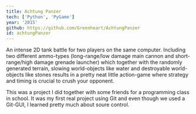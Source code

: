 ```yaml
---
title: Achtung Panzer
tech: ['Python', 'PyGame']
year: '2015'
github: https://github.com/Greenheart/AchtungPanzer
id: achtungPanzer
---
```


An intense 2D tank battle for two players on the same computer. Including two different ammo-types (long-range/low damage main cannon and short-range/high damage grenade launcher) which together with the randomly generated terrain, slowing world-objects like water and destroyable world-objects like stones results in a pretty neat little action-game where strategy and timing is crucial to crush your opponent.

This was a project I did together with some friends for a programming class in school. It was my first real project using Git and even though we used a Git-GUI, I learned pretty much about soure control.
